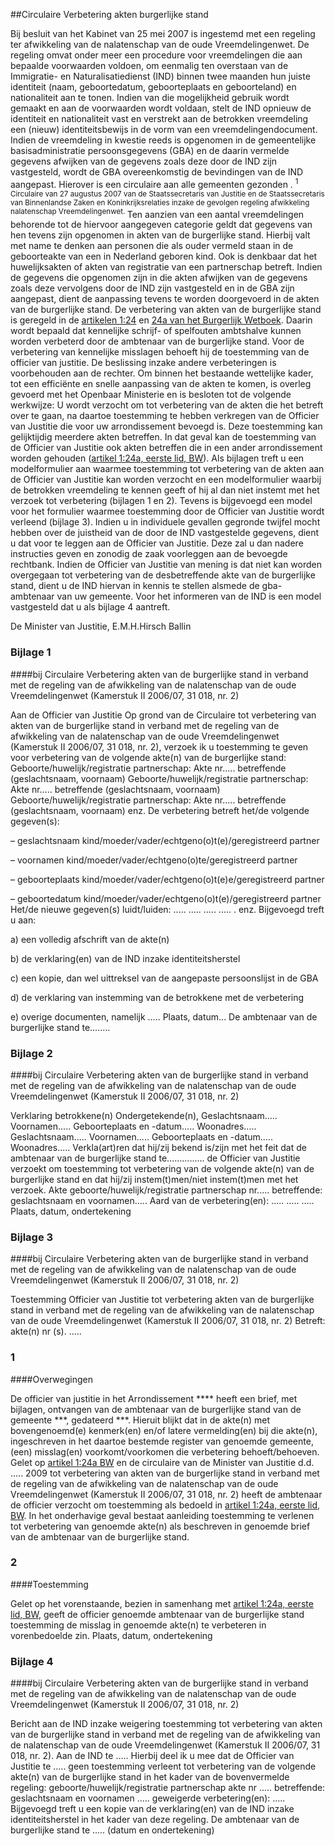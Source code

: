 <meta http-equiv='Content-Type' content='text/html; charset=utf-8' />

##Circulaire Verbetering akten burgerlijke stand

Bij besluit van het Kabinet van 25 mei 2007 is ingestemd met een regeling ter afwikkeling van de nalatenschap van de oude Vreemdelingenwet. De regeling omvat onder meer een procedure voor vreemdelingen die aan bepaalde voorwaarden voldoen, om eenmalig ten overstaan van de Immigratie- en Naturalisatiedienst (IND) binnen twee maanden hun juiste identiteit (naam, geboortedatum, geboorteplaats en geboorteland) en nationaliteit aan te tonen. Indien van die mogelijkheid gebruik wordt gemaakt en aan de voorwaarden wordt voldaan, stelt de IND opnieuw de identiteit en nationaliteit vast en verstrekt aan de betrokken vreemdeling een (nieuw) identiteitsbewijs in de vorm van een vreemdelingendocument. Indien de vreemdeling in kwestie reeds is opgenomen in de gemeentelijke basisadministratie persoonsgegevens (GBA) en de daarin vermelde gegevens afwijken van de gegevens zoals deze door de IND zijn vastgesteld, wordt de GBA overeenkomstig de bevindingen van de IND aangepast. Hierover is een circulaire aan alle gemeenten gezonden . <sup> 1  Circulaire van 27 augustus 2007 van de Staatssecretaris van Justitie en de Staatssecretaris van Binnenlandse Zaken en Koninkrijksrelaties inzake de gevolgen regeling afwikkeling nalatenschap Vreemdelingenwet.  </sup> Ten aanzien van een aantal vreemdelingen behorende tot de hiervoor aangegeven categorie geldt dat gegevens van hen tevens zijn opgenomen in akten van de burgerlijke stand. Hierbij valt met name te denken aan personen die als ouder vermeld staan in de geboorteakte van een in Nederland geboren kind. Ook is denkbaar dat het huwelijksakten of akten van registratie van een partnerschap betreft. Indien de gegevens die opgenomen zijn in die akten afwijken van de gegevens zoals deze vervolgens door de IND zijn vastgesteld en in de GBA zijn aangepast, dient de aanpassing tevens te worden doorgevoerd in de akten van de burgerlijke stand. De verbetering van akten van de burgerlijke stand is geregeld in de [artikelen 1:24](../../../../../../../wet/burgerlijk/wetboek/boek/1/BWBR0002656/README.md) en [24a van het Burgerlijk Wetboek](../../../../../../../wet/burgerlijk/wetboek/boek/1/BWBR0002656/README.md). Daarin wordt bepaald dat kennelijke schrijf- of spelfouten ambtshalve kunnen worden verbeterd door de ambtenaar van de burgerlijke stand. Voor de verbetering van kennelijke misslagen behoeft hij de toestemming van de officier van justitie. De beslissing inzake andere verbeteringen is voorbehouden aan de rechter. Om binnen het bestaande wettelijke kader, tot een efficiënte en snelle aanpassing van de akten te komen, is overleg gevoerd met het Openbaar Ministerie en is besloten tot de volgende werkwijze: U wordt verzocht om tot verbetering van de akten die het betreft over te gaan, na daartoe toestemming te hebben verkregen van de Officier van Justitie die voor uw arrondissement bevoegd is. Deze toestemming kan gelijktijdig meerdere akten betreffen. In dat geval kan de toestemming van de Officier van Justitie ook akten betreffen die in een ander arrondissement worden gehouden ([artikel 1:24a, eerste lid, BW](../../../../../../../wet/burgerlijk/wetboek/boek/1/BWBR0002656/README.md)). Als bijlagen treft u een modelformulier aan waarmee toestemming tot verbetering van de akten aan de Officier van Justitie kan worden verzocht en een modelformulier waarbij de betrokken vreemdeling te kennen geeft of hij al dan niet instemt met het verzoek tot verbetering (bijlagen 1 en 2). Tevens is bijgevoegd een model voor het formulier waarmee toestemming door de Officier van Justitie wordt verleend (bijlage 3). Indien u in individuele gevallen gegronde twijfel mocht hebben over de juistheid van de door de IND vastgestelde gegevens, dient u dat voor te leggen aan de Officier van Justitie. Deze zal u dan nadere instructies geven en zonodig de zaak voorleggen aan de bevoegde rechtbank. Indien de Officier van Justitie van mening is dat niet kan worden overgegaan tot verbetering van de desbetreffende akte van de burgerlijke stand, dient u de IND hiervan in kennis te stellen alsmede de gba-ambtenaar van uw gemeente. Voor het informeren van de IND is een model vastgesteld dat u als bijlage 4 aantreft.    

De 
Minister van Justitie, 
E.M.H.Hirsch Ballin  

### Bijlage  1  

####bij Circulaire Verbetering akten van de burgerlijke stand in verband met de regeling van de afwikkeling van de nalatenschap van de oude Vreemdelingenwet (Kamerstuk II 2006/07, 31 018, nr. 2)

Aan de Officier van Justitie Op grond van de Circulaire tot verbetering van akten van de burgerlijke stand in verband met de regeling van de afwikkeling van de nalatenschap van de oude Vreemdelingenwet (Kamerstuk II 2006/07, 31 018, nr. 2), verzoek ik u toestemming te geven voor verbetering van de volgende akte(n) van de burgerlijke stand: Geboorte/huwelijk/registratie partnerschap: Akte nr..... betreffende (geslachtsnaam, voornaam) Geboorte/huwelijk/registratie partnerschap: Akte nr..... betreffende (geslachtsnaam, voornaam) Geboorte/huwelijk/registratie partnerschap: Akte nr..... betreffende (geslachtsnaam, voornaam) enz. De verbetering betreft het/de volgende gegeven(s): 

– geslachtsnaam kind/moeder/vader/echtgeno(o)t(e)/geregistreerd partner  

– voornamen kind/moeder/vader/echtgeno(o)te/geregistreerd partner  

– geboorteplaats kind/moeder/vader/echtgeno(o)t(e)e/geregistreerd partner  

– geboortedatum kind/moeder/vader/echtgeno(o)t(e)/geregistreerd partner   Het/de nieuwe gegeven(s) luidt/luiden: ..... ..... ..... ..... . enz. Bijgevoegd treft u aan: 

a) een volledig afschrift van de akte(n)  

b) de verklaring(en) van de IND inzake identiteitsherstel  

c) een kopie, dan wel uittreksel van de aangepaste persoonslijst in de GBA  

d) de verklaring van instemming van de betrokkene met de verbetering  

e) overige documenten, namelijk .....   Plaats, datum... De ambtenaar van de burgerlijke stand te........ 

### Bijlage  2  

####bij Circulaire Verbetering akten van de burgerlijke stand in verband met de regeling van de afwikkeling van de nalatenschap van de oude Vreemdelingenwet (Kamerstuk II 2006/07, 31 018, nr. 2)

Verklaring betrokkene(n) Ondergetekende(n), Geslachtsnaam..... Voornamen..... Geboorteplaats en -datum..... Woonadres..... Geslachtsnaam..... Voornamen..... Geboorteplaats en -datum..... Woonadres..... Verkla(art)ren dat hij/zij bekend is/zijn met het feit dat de ambtenaar van de burgerlijke stand te............... de Officier van Justitie verzoekt om toestemming tot verbetering van de volgende akte(n) van de burgerlijke stand en dat hij/zij instem(t)men/niet instem(t)men met het verzoek. Akte geboorte/huwelijk/registratie partnerschap nr..... betreffende: geslachtsnaam en voornamen..... Aard van de verbetering(en): ..... ..... ..... Plaats, datum, ondertekening 

### Bijlage  3  

####bij Circulaire Verbetering akten van de burgerlijke stand in verband met de regeling van de afwikkeling van de nalatenschap van de oude Vreemdelingenwet (Kamerstuk II 2006/07, 31 018, nr. 2)

Toestemming Officier van Justitie tot verbetering akten van de burgerlijke stand in verband met de regeling van de afwikkeling van de nalatenschap van de oude Vreemdelingenwet (Kamerstuk II 2006/07, 31 018, nr. 2) Betreft: akte(n) nr (s). ..... 

### 1  

####Overwegingen

De officier van justitie in het Arrondissement **** heeft een brief, met bijlagen, ontvangen van de ambtenaar van de burgerlijke stand van de gemeente ***, gedateerd ***. Hieruit blijkt dat in de akte(n) met bovengenoemd(e) kenmerk(en) en/of latere vermelding(en) bij die akte(n), ingeschreven in het daartoe bestemde register van genoemde gemeente, (een) misslag(en) voorkomt/voorkomen die verbetering behoeft/behoeven. Gelet op [artikel 1:24a BW](../../../../../../../wet/burgerlijk/wetboek/boek/1/BWBR0002656/README.md) en de circulaire van de Minister van Justitie d.d. ..... 2009 tot verbetering van akten van de burgerlijke stand in verband met de regeling van de afwikkeling van de nalatenschap van de oude Vreemdelingenwet (Kamerstuk II 2006/07, 31 018, nr. 2) heeft de ambtenaar de officier verzocht om toestemming als bedoeld in [artikel 1:24a, eerste lid, BW](../../../../../../../wet/burgerlijk/wetboek/boek/1/BWBR0002656/README.md). In het onderhavige geval bestaat aanleiding toestemming te verlenen tot verbetering van genoemde akte(n) als beschreven in genoemde brief van de ambtenaar van de burgerlijke stand.  

### 2  

####Toestemming

Gelet op het vorenstaande, bezien in samenhang met [artikel 1:24a, eerste lid, BW](../../../../../../../wet/burgerlijk/wetboek/boek/1/BWBR0002656/README.md), geeft de officier genoemde ambtenaar van de burgerlijke stand toestemming de misslag in genoemde akte(n) te verbeteren in vorenbedoelde zin. Plaats, datum, ondertekening  

### Bijlage  4  

####bij Circulaire Verbetering akten van de burgerlijke stand in verband met de regeling van de afwikkeling van de nalatenschap van de oude Vreemdelingenwet (Kamerstuk II 2006/07, 31 018, nr. 2)

Bericht aan de IND inzake weigering toestemming tot verbetering van akten van de burgerlijke stand in verband met de regeling van de afwikkeling van de nalatenschap van de oude Vreemdelingenwet (Kamerstuk II 2006/07, 31 018, nr. 2). Aan de IND te ..... Hierbij deel ik u mee dat de Officier van Justitie te ..... geen toestemming verleent tot verbetering van de volgende akte(n) van de burgerlijke stand in het kader van de bovenvermelde regeling: geboorte/huwelijk/registratie partnerschap akte nr ..... betreffende: geslachtsnaam en voornamen ..... geweigerde verbetering(en): ..... Bijgevoegd treft u een kopie van de verklaring(en) van de IND inzake identiteitsherstel in het kader van deze regeling. De ambtenaar van de burgerlijke stand te ..... (datum en ondertekening) 
